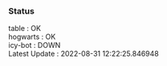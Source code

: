 ### Status


table : OK  
hogwarts : OK  
icy-bot : DOWN  
Latest Update : 2022-08-31 12:22:25.846948
